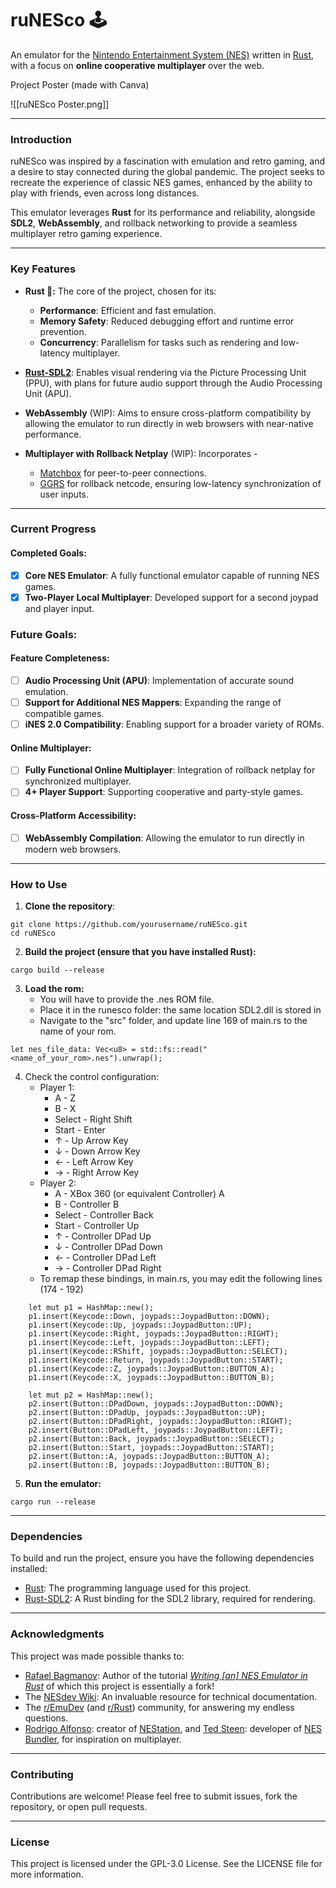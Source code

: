 # ruNESco 🕹️  

An emulator for the [Nintendo Entertainment System (NES)](https://en.wikipedia.org/wiki/Nintendo_Entertainment_System) written in [Rust](https://www.rust-lang.org/), with a focus on **online cooperative multiplayer** over the web.

Project Poster (made with Canva)

![[ruNESco Poster.png]]


---
### Introduction  

ruNESco was inspired by a fascination with emulation and retro gaming, and a desire to stay connected during the global pandemic. The project seeks to recreate the experience of classic NES games, enhanced by the ability to play with friends, even across long distances.

This emulator leverages **Rust** for its performance and reliability, alongside **SDL2**, **WebAssembly**, and rollback networking to provide a seamless multiplayer retro gaming experience.

---
### Key Features  

- **Rust 🦀:** The core of the project, chosen for its:  
  - **Performance**: Efficient and fast emulation.  
  - **Memory Safety**: Reduced debugging effort and runtime error prevention.  
  - **Concurrency**: Parallelism for tasks such as rendering and low-latency multiplayer.  

- **[Rust-SDL2](https://github.com/Rust-SDL2/rust-sdl2)**: Enables visual rendering via the Picture Processing Unit (PPU), with plans for future audio support through the Audio Processing Unit (APU).  

- **WebAssembly** (WIP): Aims to ensure cross-platform compatibility by allowing the emulator to run directly in web browsers with near-native performance.  

- **Multiplayer with Rollback Netplay** (WIP): Incorporates -
  - [Matchbox](https://github.com/johanhelsing/matchbox) for peer-to-peer connections.  
  - [GGRS](https://github.com/gschup/ggrs) for rollback netcode, ensuring low-latency synchronization of user inputs.  

---
### Current Progress  
#### Completed Goals:  
- [x] **Core NES Emulator**: A fully functional emulator capable of running NES games.  
- [x] **Two-Player Local Multiplayer**: Developed support for a second joypad and player input.  

### Future Goals:  
#### Feature Completeness:  
- [ ] **Audio Processing Unit (APU)**: Implementation of accurate sound emulation.  
- [ ] **Support for Additional NES Mappers**: Expanding the range of compatible games.  
- [ ] **iNES 2.0 Compatibility**: Enabling support for a broader variety of ROMs.  

#### Online Multiplayer:  
- [ ] **Fully Functional Online Multiplayer**: Integration of rollback netplay for synchronized multiplayer.  
- [ ] **4+ Player Support**: Supporting cooperative and party-style games.  

#### Cross-Platform Accessibility:  
- [ ] **WebAssembly Compilation**: Allowing the emulator to run directly in modern web browsers.  

---
### How to Use  

1. **Clone the repository**:  
   
```
git clone https://github.com/yourusername/ruNESco.git 
cd ruNESco
```

2. **Build the project (ensure that you have installed Rust):**

```
cargo build --release
```

3. **Load the rom:**
	- You will have to provide the .nes ROM file.
	- Place it in the runesco folder: the same location SDL2.dll is stored in
	- Navigate to the "src" folder, and update line 169 of main.rs to the name of your rom.

```
let nes_file_data: Vec<u8> = std::fs::read("<name_of_your_rom>.nes").unwrap();
```

4. Check the control configuration:
	- Player 1:
		- A - Z
		- B - X
		- Select - Right Shift
		- Start - Enter
		- $\uparrow$ - Up Arrow Key
		- $\downarrow$ - Down Arrow Key
		- $\leftarrow$ - Left Arrow Key
		- $\rightarrow$ - Right Arrow Key
	-  Player 2:
		- A - XBox 360 (or equivalent Controller) A
		- B - Controller B
		- Select - Controller Back
		- Start - Controller Up
		- $\uparrow$ - Controller DPad Up
		- $\downarrow$ - Controller DPad Down
		- $\leftarrow$ - Controller DPad Left
		- $\rightarrow$ - Controller DPad Right
	- To remap these bindings, in main.rs, you may edit the following lines (174 - 192)

```
    let mut p1 = HashMap::new();
    p1.insert(Keycode::Down, joypads::JoypadButton::DOWN);
    p1.insert(Keycode::Up, joypads::JoypadButton::UP);
    p1.insert(Keycode::Right, joypads::JoypadButton::RIGHT);
    p1.insert(Keycode::Left, joypads::JoypadButton::LEFT);
    p1.insert(Keycode::RShift, joypads::JoypadButton::SELECT);
    p1.insert(Keycode::Return, joypads::JoypadButton::START);
    p1.insert(Keycode::Z, joypads::JoypadButton::BUTTON_A);
    p1.insert(Keycode::X, joypads::JoypadButton::BUTTON_B);

    let mut p2 = HashMap::new();
    p2.insert(Button::DPadDown, joypads::JoypadButton::DOWN);
    p2.insert(Button::DPadUp, joypads::JoypadButton::UP);
    p2.insert(Button::DPadRight, joypads::JoypadButton::RIGHT);
    p2.insert(Button::DPadLeft, joypads::JoypadButton::LEFT);
    p2.insert(Button::Back, joypads::JoypadButton::SELECT);
    p2.insert(Button::Start, joypads::JoypadButton::START);
    p2.insert(Button::A, joypads::JoypadButton::BUTTON_A);
    p2.insert(Button::B, joypads::JoypadButton::BUTTON_B);

```

5. **Run the emulator:**
   
```
cargo run --release
```

---
### Dependencies

To build and run the project, ensure you have the following dependencies installed:  

- [Rust](https://www.rust-lang.org/): The programming language used for this project.  
- [Rust-SDL2](https://github.com/Rust-SDL2/rust-sdl2): A Rust binding for the SDL2 library, required for rendering.  

---
### Acknowledgments

This project was made possible thanks to:  
- [Rafael Bagmanov](https://github.com/bugzmanov/): Author of the tutorial *[Writing \[an\] NES Emulator in Rust](https://bugzmanov.github.io/nes_ebook/chapter_1.html)* 
  of which this project is essentially a fork!
- The [NESdev Wiki](https://www.nesdev.org/wiki/Nesdev_Wiki): An invaluable resource for technical documentation.
- The [r/EmuDev](https://www.reddit.com/r/EmuDev/) (and [r/Rust](https://www.reddit.com/r/rust/)) community, for answering my endless questions.
- [Rodrigo Alfonso](https://github.com/afska): creator of [NEStation](https://github.com/afska/nestation), and [Ted Steen](https://github.com/tedsteen): developer of [NES Bundler](https://github.com/tedsteen/nes-bundler), for inspiration on multiplayer.

---
### Contributing

Contributions are welcome! Please feel free to submit issues, fork the repository, or open pull requests.

---
### License

This project is licensed under the GPL-3.0 License. See the LICENSE file for more information.
